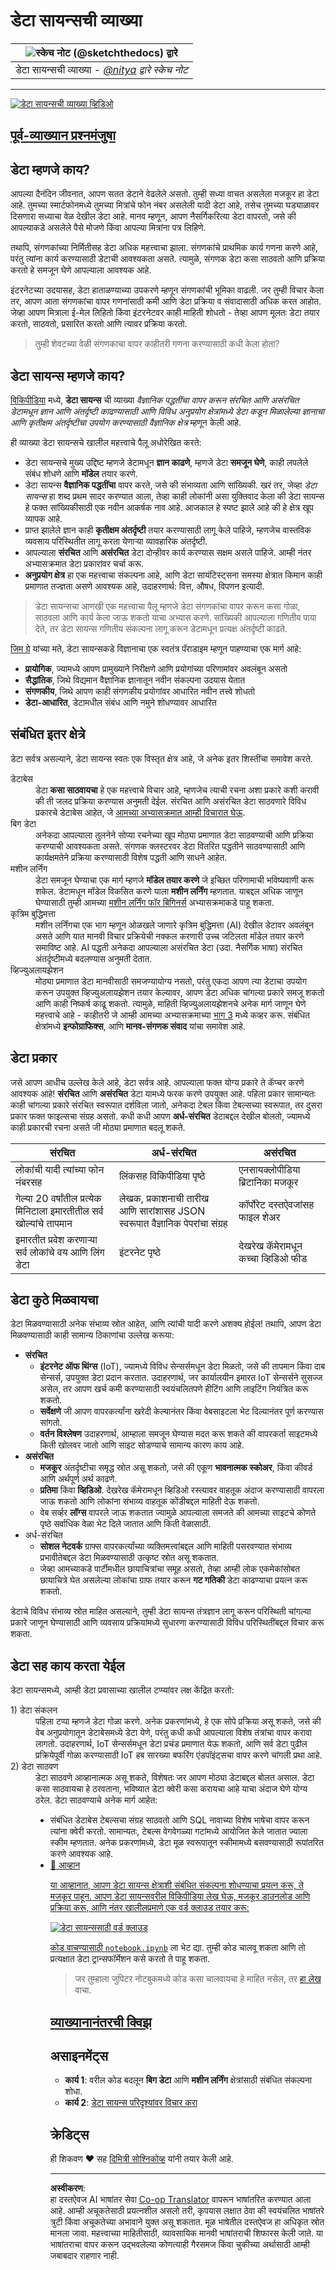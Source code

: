 <!--
CO_OP_TRANSLATOR_METADATA:
{
  "original_hash": "43212cc1ac137b7bb1dcfb37ca06b0f4",
  "translation_date": "2025-10-25T18:45:29+00:00",
  "source_file": "1-Introduction/01-defining-data-science/README.md",
  "language_code": "mr"
}
-->
# डेटा सायन्सची व्याख्या

| ![ स्केच नोट [(@sketchthedocs)](https://sketchthedocs.dev) द्वारे ](../../sketchnotes/01-Definitions.png) |
| :----------------------------------------------------------------------------------------------------: |
|              डेटा सायन्सची व्याख्या - _[@nitya](https://twitter.com/nitya) द्वारे स्केच नोट_               |

---

[![डेटा सायन्सची व्याख्या व्हिडिओ](../../../../translated_images/video-def-ds.6623ee2392ef1abf6d7faf3fad10a4163642811749da75f44e35a5bb121de15c.mr.png)](https://youtu.be/beZ7Mb_oz9I)

## [पूर्व-व्याख्यान प्रश्नमंजुषा](https://ff-quizzes.netlify.app/en/ds/quiz/0)

## डेटा म्हणजे काय?
आपल्या दैनंदिन जीवनात, आपण सतत डेटाने वेढलेले असतो. तुम्ही सध्या वाचत असलेला मजकूर हा डेटा आहे. तुमच्या स्मार्टफोनमध्ये तुमच्या मित्रांचे फोन नंबर असलेली यादी डेटा आहे, तसेच तुमच्या घड्याळावर दिसणारा सध्याचा वेळ देखील डेटा आहे. मानव म्हणून, आपण नैसर्गिकरित्या डेटा वापरतो, जसे की आपल्याकडे असलेले पैसे मोजणे किंवा आपल्या मित्रांना पत्र लिहिणे.

तथापि, संगणकांच्या निर्मितीसह डेटा अधिक महत्त्वाचा झाला. संगणकांचे प्राथमिक कार्य गणना करणे आहे, परंतु त्यांना कार्य करण्यासाठी डेटाची आवश्यकता असते. त्यामुळे, संगणक डेटा कसा साठवतो आणि प्रक्रिया करतो हे समजून घेणे आपल्याला आवश्यक आहे.

इंटरनेटच्या उदयासह, डेटा हाताळण्याच्या उपकरणे म्हणून संगणकांची भूमिका वाढली. जर तुम्ही विचार केला तर, आपण आता संगणकांचा वापर गणनांसाठी कमी आणि डेटा प्रक्रिया व संवादासाठी अधिक करत आहोत. जेव्हा आपण मित्राला ई-मेल लिहितो किंवा इंटरनेटवर काही माहिती शोधतो - तेव्हा आपण मूलतः डेटा तयार करतो, साठवतो, प्रसारित करतो आणि त्यावर प्रक्रिया करतो.
> तुम्ही शेवटच्या वेळी संगणकाचा वापर काहीतरी गणना करण्यासाठी कधी केला होता?

## डेटा सायन्स म्हणजे काय?

[विकिपीडिया](https://en.wikipedia.org/wiki/Data_science) मध्ये, **डेटा सायन्स** ची व्याख्या *वैज्ञानिक पद्धतींचा वापर करून संरचित आणि असंरचित डेटामधून ज्ञान आणि अंतर्दृष्टी काढण्यासाठी आणि विविध अनुप्रयोग क्षेत्रांमध्ये डेटा कडून मिळालेल्या ज्ञानाचा आणि कृतीक्षम अंतर्दृष्टीचा उपयोग करण्यासाठी वैज्ञानिक क्षेत्र* म्हणून केली आहे.

ही व्याख्या डेटा सायन्सचे खालील महत्त्वाचे पैलू अधोरेखित करते:

* डेटा सायन्सचे मुख्य उद्दिष्ट म्हणजे डेटामधून **ज्ञान काढणे**, म्हणजे डेटा **समजून घेणे**, काही लपलेले संबंध शोधणे आणि **मॉडेल** तयार करणे.
* डेटा सायन्स **वैज्ञानिक पद्धतींचा** वापर करते, जसे की संभाव्यता आणि सांख्यिकी. खरं तर, जेव्हा *डेटा सायन्स* हा शब्द प्रथम सादर करण्यात आला, तेव्हा काही लोकांनी असा युक्तिवाद केला की डेटा सायन्स हे फक्त सांख्यिकीसाठी एक नवीन आकर्षक नाव आहे. आजकाल हे स्पष्ट झाले आहे की हे क्षेत्र खूप व्यापक आहे.
* प्राप्त झालेले ज्ञान काही **कृतीक्षम अंतर्दृष्टी** तयार करण्यासाठी लागू केले पाहिजे, म्हणजेच वास्तविक व्यवसाय परिस्थितीत लागू करता येणाऱ्या व्यावहारिक अंतर्दृष्टी.
* आपल्याला **संरचित** आणि **असंरचित** डेटा दोन्हीवर कार्य करण्यास सक्षम असले पाहिजे. आम्ही नंतर अभ्यासक्रमात डेटा प्रकारांवर चर्चा करू.
* **अनुप्रयोग क्षेत्र** हा एक महत्त्वाचा संकल्पना आहे, आणि डेटा सायंटिस्ट्सना समस्या क्षेत्रात किमान काही प्रमाणात तज्ज्ञता असणे आवश्यक आहे, उदाहरणार्थ: वित्त, औषध, विपणन इत्यादी.

> डेटा सायन्सचा आणखी एक महत्त्वाचा पैलू म्हणजे डेटा संगणकांचा वापर करून कसा गोळा, साठवला आणि कार्य केला जाऊ शकतो याचा अभ्यास करणे. सांख्यिकी आपल्याला गणितीय पाया देते, तर डेटा सायन्स गणितीय संकल्पना लागू करून डेटामधून प्रत्यक्ष अंतर्दृष्टी काढते.

[जिम ग्रे](https://en.wikipedia.org/wiki/Jim_Gray_(computer_scientist)) यांच्या मते, डेटा सायन्सकडे विज्ञानाचा एक स्वतंत्र पॅराडाइम म्हणून पाहण्याचा एक मार्ग आहे:
* **प्रायोगिक**, ज्यामध्ये आपण प्रामुख्याने निरीक्षणे आणि प्रयोगांच्या परिणामांवर अवलंबून असतो
* **सैद्धांतिक**, जिथे विद्यमान वैज्ञानिक ज्ञानातून नवीन संकल्पना उदयास येतात
* **संगणकीय**, जिथे आपण काही संगणकीय प्रयोगांवर आधारित नवीन तत्त्वे शोधतो
* **डेटा-आधारित**, डेटामधील संबंध आणि नमुने शोधण्यावर आधारित  

## संबंधित इतर क्षेत्रे

डेटा सर्वत्र असल्याने, डेटा सायन्स स्वतः एक विस्तृत क्षेत्र आहे, जे अनेक इतर शिस्तींचा समावेश करते.

<dl>
<dt>डेटाबेस</dt>
<dd>
डेटा <b>कसा साठवायचा</b> हे एक महत्त्वाचे विचार आहे, म्हणजेच त्याची रचना अशा प्रकारे कशी करावी की ती जलद प्रक्रिया करण्यास अनुमती देईल. संरचित आणि असंरचित डेटा साठवणारे विविध प्रकारचे डेटाबेस आहेत, जे <a href="../../2-Working-With-Data/README.md">आमच्या अभ्यासक्रमात आम्ही विचारात घेऊ</a>.
</dd>
<dt>बिग डेटा</dt>
<dd>
अनेकदा आपल्याला तुलनेने सोप्या रचनेच्या खूप मोठ्या प्रमाणात डेटा साठवण्याची आणि प्रक्रिया करण्याची आवश्यकता असते. संगणक क्लस्टरवर डेटा वितरित पद्धतीने साठवण्यासाठी आणि कार्यक्षमतेने प्रक्रिया करण्यासाठी विशेष पद्धती आणि साधने आहेत.
</dd>
<dt>मशीन लर्निंग</dt>
<dd>
डेटा समजून घेण्याचा एक मार्ग म्हणजे <b>मॉडेल तयार करणे</b> जे इच्छित परिणामाची भविष्यवाणी करू शकेल. डेटामधून मॉडेल विकसित करणे याला <b>मशीन लर्निंग</b> म्हणतात. याबद्दल अधिक जाणून घेण्यासाठी तुम्ही आमच्या <a href="https://aka.ms/ml-beginners">मशीन लर्निंग फॉर बिगिनर्स</a> अभ्यासक्रमाकडे पाहू शकता.
</dd>
<dt>कृत्रिम बुद्धिमत्ता</dt>
<dd>
मशीन लर्निंगचा एक भाग म्हणून ओळखले जाणारे कृत्रिम बुद्धिमत्ता (AI) देखील डेटावर अवलंबून असते आणि यात मानवी विचार प्रक्रियेची नक्कल करणारी उच्च जटिलता मॉडेल तयार करणे समाविष्ट आहे. AI पद्धती अनेकदा आपल्याला असंरचित डेटा (उदा. नैसर्गिक भाषा) संरचित अंतर्दृष्टीमध्ये बदलण्यास अनुमती देतात.
</dd>
<dt>व्हिज्युअलायझेशन</dt>
<dd>
मोठ्या प्रमाणात डेटा मानवीसाठी समजण्यायोग्य नसतो, परंतु एकदा आपण त्या डेटाचा उपयोग करून उपयुक्त व्हिज्युअलायझेशन तयार केल्यावर, आपण डेटा अधिक चांगल्या प्रकारे समजू शकतो आणि काही निष्कर्ष काढू शकतो. त्यामुळे, माहिती व्हिज्युअलायझेशनचे अनेक मार्ग जाणून घेणे महत्त्वाचे आहे - काहीतरी जे आम्ही आमच्या अभ्यासक्रमाच्या <a href="../../3-Data-Visualization/README.md">भाग 3</a> मध्ये कव्हर करू. संबंधित क्षेत्रांमध्ये <b>इन्फोग्राफिक्स</b>, आणि <b>मानव-संगणक संवाद</b> यांचा समावेश आहे.
</dd>
</dl>

## डेटा प्रकार

जसे आपण आधीच उल्लेख केले आहे, डेटा सर्वत्र आहे. आपल्याला फक्त योग्य प्रकारे ते कॅप्चर करणे आवश्यक आहे! **संरचित** आणि **असंरचित** डेटा यामध्ये फरक करणे उपयुक्त आहे. पहिला प्रकार सामान्यतः काही चांगल्या प्रकारे संरचित स्वरूपात दर्शविला जातो, अनेकदा टेबल किंवा टेबल्सच्या स्वरूपात, तर दुसरा प्रकार फक्त फाइल्सचा संग्रह असतो. कधी कधी आपण **अर्ध-संरचित** डेटाबद्दल देखील बोलतो, ज्यामध्ये काही प्रकारची रचना असते जी मोठ्या प्रमाणात बदलू शकते.

| संरचित                                                                   | अर्ध-संरचित                                                                                | असंरचित                            |
| ---------------------------------------------------------------------------- | ---------------------------------------------------------------------------------------------- | --------------------------------------- |
| लोकांची यादी त्यांच्या फोन नंबरसह                                      | लिंकसह विकिपीडिया पृष्ठे                                                                     | एनसायक्लोपीडिया ब्रिटानिका मजकूर        |
| गेल्या 20 वर्षांतील प्रत्येक मिनिटाला इमारतीतील सर्व खोल्यांचे तापमान | लेखक, प्रकाशनाची तारीख आणि सारांशासह JSON स्वरूपात वैज्ञानिक पेपरांचा संग्रह | कॉर्पोरेट दस्तऐवजांसह फाइल शेअर     |
| इमारतीत प्रवेश करणाऱ्या सर्व लोकांचे वय आणि लिंग डेटा                  | इंटरनेट पृष्ठे                                                                                 | देखरेख कॅमेरामधून कच्चा व्हिडिओ फीड |

## डेटा कुठे मिळवायचा

डेटा मिळवण्यासाठी अनेक संभाव्य स्रोत आहेत, आणि त्यांची यादी करणे अशक्य होईल! तथापि, आपण डेटा मिळवण्यासाठी काही सामान्य ठिकाणांचा उल्लेख करूया:

* **संरचित**
  - **इंटरनेट ऑफ थिंग्स** (IoT), ज्यामध्ये विविध सेन्सर्समधून डेटा मिळतो, जसे की तापमान किंवा दाब सेन्सर्स, उपयुक्त डेटा प्रदान करतात. उदाहरणार्थ, जर कार्यालयीन इमारत IoT सेन्सर्सने सुसज्ज असेल, तर आपण खर्च कमी करण्यासाठी स्वयंचलितपणे हीटिंग आणि लाइटिंग नियंत्रित करू शकतो.
  - **सर्वेक्षणे** जी आपण वापरकर्त्यांना खरेदी केल्यानंतर किंवा वेबसाइटला भेट दिल्यानंतर पूर्ण करण्यास सांगतो.
  - **वर्तन विश्लेषण** उदाहरणार्थ, आम्हाला समजून घेण्यास मदत करू शकते की वापरकर्ता साइटमध्ये किती खोलवर जातो आणि साइट सोडण्याचे सामान्य कारण काय आहे.
* **असंरचित**
  - **मजकूर** अंतर्दृष्टीचा समृद्ध स्रोत असू शकतो, जसे की एकूण **भावनात्मक स्कोअर**, किंवा कीवर्ड आणि अर्थपूर्ण अर्थ काढणे.
  - **प्रतिमा** किंवा **व्हिडिओ**. देखरेख कॅमेरामधून व्हिडिओ रस्त्यावर वाहतूक अंदाज करण्यासाठी वापरला जाऊ शकतो आणि लोकांना संभाव्य वाहतूक कोंडीबद्दल माहिती देऊ शकतो.
  - वेब सर्व्हर **लॉग्स** वापरले जाऊ शकतात ज्यामुळे आपल्याला समजते की आमच्या साइटचे कोणते पृष्ठे सर्वाधिक वेळा भेट दिले जातात आणि किती वेळासाठी.
* अर्ध-संरचित
  - **सोशल नेटवर्क** ग्राफ्स वापरकर्त्यांच्या व्यक्तिमत्त्वांबद्दल आणि माहिती पसरवण्यात संभाव्य प्रभावीतेबद्दल डेटा मिळवण्यासाठी उत्कृष्ट स्रोत असू शकतात.
  - जेव्हा आमच्याकडे पार्टीमधील छायाचित्रांचा समूह असतो, तेव्हा आम्ही लोक एकमेकांसोबत छायाचित्रे घेत असलेल्या लोकांचा ग्राफ तयार करून **गट गतिकी** डेटा काढण्याचा प्रयत्न करू शकतो.

डेटाचे विविध संभाव्य स्रोत माहित असल्याने, तुम्ही डेटा सायन्स तंत्रज्ञान लागू करून परिस्थिती चांगल्या प्रकारे जाणून घेण्यासाठी आणि व्यवसाय प्रक्रियांमध्ये सुधारणा करण्यासाठी विविध परिस्थितींबद्दल विचार करू शकता.

## डेटा सह काय करता येईल

डेटा सायन्समध्ये, आम्ही डेटा प्रवासाच्या खालील टप्प्यांवर लक्ष केंद्रित करतो:

<dl>
<dt>1) डेटा संकलन</dt>
<dd>
पहिला टप्पा म्हणजे डेटा गोळा करणे. अनेक प्रकरणांमध्ये, हे एक सोपे प्रक्रिया असू शकते, जसे की वेब अनुप्रयोगातून डेटाबेसमध्ये डेटा येणे, परंतु कधी कधी आपल्याला विशेष तंत्रांचा वापर करावा लागतो. उदाहरणार्थ, IoT सेन्सर्समधून डेटा प्रचंड प्रमाणात येऊ शकतो, आणि सर्व डेटा पुढील प्रक्रियेपूर्वी गोळा करण्यासाठी IoT हब सारख्या बफरिंग एंडपॉइंट्सचा वापर करणे चांगली प्रथा आहे.
</dd>
<dt>2) डेटा साठवण</dt>
<dd>
डेटा साठवणे आव्हानात्मक असू शकते, विशेषतः जर आपण मोठ्या डेटाबद्दल बोलत असाल. डेटा कसा साठवायचा हे ठरवताना, भविष्यात डेटा क्वेरी कसा करायचा आहे याचा अंदाज घेणे योग्य ठरेल. डेटा साठवण्याचे अनेक मार्ग आहेत:
<ul>
<li>संबंधित डेटाबेस टेबल्सचा संग्रह साठवतो आणि SQL नावाच्या विशेष भाषेचा वापर करून त्यांना क्वेरी करतो. सामान्यतः, टेबल्स वेगवेगळ्या गटांमध्ये आयोजित केले जातात ज्याला स्कीम म्हणतात. अनेक प्रकरणांमध्ये, डेटा मूळ स्वरूपातून स्कीमामध्ये बसवण्यासाठी रूपांतरित करणे आवश्यक आहे.</li>
<li><a href="https://en.wikipedia.org
> तुम्ही असा युक्तिवाद करू शकता की हा दृष्टिकोन आदर्श नाही, कारण मॉड्यूल्सची लांबी वेगवेगळी असू शकते. कदाचित मॉड्यूलच्या लांबीने (अक्षरांच्या संख्येने) वेळ विभागणे अधिक न्याय्य ठरेल आणि त्या मूल्यांची तुलना करणे योग्य ठरेल.

जेव्हा आपण बहुपर्यायी चाचण्यांचे निकाल विश्लेषित करण्यास सुरुवात करतो, तेव्हा आपण ठरवू शकतो की विद्यार्थ्यांना कोणत्या संकल्पना समजण्यात अडचण येत आहे आणि त्या माहितीचा उपयोग सामग्री सुधारण्यासाठी करू शकतो. हे करण्यासाठी, आपल्याला चाचण्या अशा प्रकारे डिझाइन कराव्या लागतील की प्रत्येक प्रश्न विशिष्ट संकल्पना किंवा ज्ञानाच्या तुकड्याशी संबंधित असेल.

जर आपण आणखी गुंतागुंतीचे व्हायचे असेल, तर आपण प्रत्येक मॉड्यूलसाठी घेतलेला वेळ विद्यार्थ्यांच्या वयोगटाच्या विरोधात प्लॉट करू शकतो. आपल्याला असे आढळू शकते की काही वयोगटांसाठी मॉड्यूल पूर्ण करण्यासाठी अत्यधिक वेळ लागतो किंवा विद्यार्थ्यांनी ते पूर्ण करण्यापूर्वीच सोडून दिले आहे. हे आपल्याला मॉड्यूलसाठी वयाच्या शिफारसी देण्यास मदत करू शकते आणि चुकीच्या अपेक्षांमुळे होणारा असमाधान कमी करू शकते.

## 🚀 आव्हान

या आव्हानात, आपण डेटा सायन्स क्षेत्राशी संबंधित संकल्पना शोधण्याचा प्रयत्न करू, ते मजकूर पाहून. आपण डेटा सायन्सवरील विकिपीडिया लेख घेऊ, मजकूर डाउनलोड आणि प्रक्रिया करू, आणि नंतर खालीलप्रमाणे एक वर्ड क्लाउड तयार करू:

![डेटा सायन्ससाठी वर्ड क्लाउड](../../../../translated_images/ds_wordcloud.664a7c07dca57de017c22bf0498cb40f898d48aa85b3c36a80620fea12fadd42.mr.png)

कोड वाचण्यासाठी [`notebook.ipynb`](../../../../1-Introduction/01-defining-data-science/notebook.ipynb ':ignore') ला भेट द्या. तुम्ही कोड चालवू शकता आणि तो प्रत्यक्षात डेटा ट्रान्सफॉर्मेशन कसे करतो ते पाहू शकता.

> जर तुम्हाला जुपिटर नोटबुकमध्ये कोड कसा चालवायचा हे माहित नसेल, तर [हा लेख](https://soshnikov.com/education/how-to-execute-notebooks-from-github/) वाचा.

## [व्याख्यानानंतरची क्विझ](https://ff-quizzes.netlify.app/en/ds/quiz/1)

## असाइनमेंट्स

* **कार्य 1**: वरील कोड बदलून **बिग डेटा** आणि **मशीन लर्निंग** क्षेत्रांसाठी संबंधित संकल्पना शोधा.
* **कार्य 2**: [डेटा सायन्स परिदृश्यांवर विचार करा](assignment.md)

## क्रेडिट्स

ही शिकवण ♥️ सह [दिमित्री सोश्निकोव्ह](http://soshnikov.com) यांनी तयार केली आहे.

---

**अस्वीकरण**:  
हा दस्तऐवज AI भाषांतर सेवा [Co-op Translator](https://github.com/Azure/co-op-translator) वापरून भाषांतरित करण्यात आला आहे. आम्ही अचूकतेसाठी प्रयत्नशील असलो तरी, कृपयास लक्षात ठेवा की स्वयंचलित भाषांतरे त्रुटी किंवा अचूकतेच्या अभावाने युक्त असू शकतात. मूळ भाषेतील दस्तऐवज हा अधिकृत स्रोत मानला जावा. महत्त्वाच्या माहितीसाठी, व्यावसायिक मानवी भाषांतराची शिफारस केली जाते. या भाषांतराचा वापर करून उद्भवलेल्या कोणत्याही गैरसमज किंवा चुकीच्या अर्थासाठी आम्ही जबाबदार राहणार नाही.